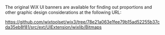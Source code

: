 The original WiX UI banners are available for finding out proportions and other
graphic design considerations at the following URL:

https://github.com/wixtoolset/wix3/tree/78e21a063e1fee79b15ad52255b37cda35eb8f81/src/ext/UIExtension/wixlib/Bitmaps
